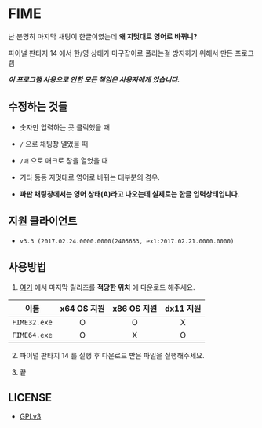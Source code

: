 # FIME

난 분명히 마지막 채팅이 한글이였는데 **왜 지멋대로 영어로 바뀌니?**

파이널 판타지 14 에서 한/영 상태가 마구잡이로 풀리는걸 방지하기 위해서 만든 프로그램

***이 프로그램 사용으로 인한 모든 책임은 사용자에게 있습니다.***

## 수정하는 것들

- 숫자만 입력하는 곳 클릭했을 때

- `/` 으로 채팅창 열었을 때

- `/매` 으로 매크로 창을 열었을 때

- 기타 등등 지멋대로 영어로 바뀌는 대부분의 경우.

- **파판 채팅창에서는 영어 상태(A)라고 나오는데 실제로는 한글 입력상태입니다.**

## 지원 클라이언트

- `v3.3 (2017.02.24.0000.0000(2405653, ex1:2017.02.21.0000.0000)`

## 사용방법

1. [여기](https://github.com/RyuaNerin/FIME/releases/latest) 에서 마지막 릴리즈를 **적당한 위치** 에 다운로드 해주세요.

  |이름|x64 OS 지원|x86 OS 지원|dx11 지원|
  |:-:|:-:|:-:|:-:|
  |`FIME32.exe`|O|O|X|
  |`FIME64.exe`|O|X|O|

2. 파이널 판타지 14 를 실행 후 다운로드 받은 파일을 실행해주세요.

3. 끝

## LICENSE

- [GPLv3](LICENSE.txt)
